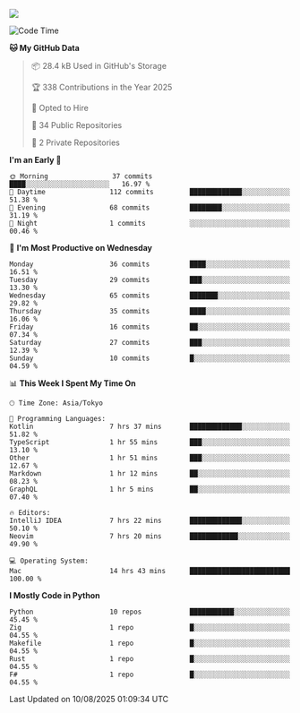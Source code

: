 ![](https://komarev.com/ghpvc/?username=kitagawa-hr)

<!--START_SECTION:waka-->
![Code Time](http://img.shields.io/badge/Code%20Time-1%2C617%20hrs%2031%20mins-blue)

**🐱 My GitHub Data** 

> 📦 28.4 kB Used in GitHub's Storage 
 > 
> 🏆 338 Contributions in the Year 2025
 > 
> 💼 Opted to Hire
 > 
> 📜 34 Public Repositories 
 > 
> 🔑 2 Private Repositories 
 > 
**I'm an Early 🐤** 

```text
🌞 Morning                37 commits          ████░░░░░░░░░░░░░░░░░░░░░   16.97 % 
🌆 Daytime                112 commits         █████████████░░░░░░░░░░░░   51.38 % 
🌃 Evening                68 commits          ████████░░░░░░░░░░░░░░░░░   31.19 % 
🌙 Night                  1 commits           ░░░░░░░░░░░░░░░░░░░░░░░░░   00.46 % 
```
📅 **I'm Most Productive on Wednesday** 

```text
Monday                   36 commits          ████░░░░░░░░░░░░░░░░░░░░░   16.51 % 
Tuesday                  29 commits          ███░░░░░░░░░░░░░░░░░░░░░░   13.30 % 
Wednesday                65 commits          ███████░░░░░░░░░░░░░░░░░░   29.82 % 
Thursday                 35 commits          ████░░░░░░░░░░░░░░░░░░░░░   16.06 % 
Friday                   16 commits          ██░░░░░░░░░░░░░░░░░░░░░░░   07.34 % 
Saturday                 27 commits          ███░░░░░░░░░░░░░░░░░░░░░░   12.39 % 
Sunday                   10 commits          █░░░░░░░░░░░░░░░░░░░░░░░░   04.59 % 
```


📊 **This Week I Spent My Time On** 

```text
🕑︎ Time Zone: Asia/Tokyo

💬 Programming Languages: 
Kotlin                   7 hrs 37 mins       █████████████░░░░░░░░░░░░   51.82 % 
TypeScript               1 hr 55 mins        ███░░░░░░░░░░░░░░░░░░░░░░   13.10 % 
Other                    1 hr 51 mins        ███░░░░░░░░░░░░░░░░░░░░░░   12.67 % 
Markdown                 1 hr 12 mins        ██░░░░░░░░░░░░░░░░░░░░░░░   08.23 % 
GraphQL                  1 hr 5 mins         ██░░░░░░░░░░░░░░░░░░░░░░░   07.40 % 

🔥 Editors: 
IntelliJ IDEA            7 hrs 22 mins       █████████████░░░░░░░░░░░░   50.10 % 
Neovim                   7 hrs 20 mins       ████████████░░░░░░░░░░░░░   49.90 % 

💻 Operating System: 
Mac                      14 hrs 43 mins      █████████████████████████   100.00 % 
```

**I Mostly Code in Python** 

```text
Python                   10 repos            ███████████░░░░░░░░░░░░░░   45.45 % 
Zig                      1 repo              █░░░░░░░░░░░░░░░░░░░░░░░░   04.55 % 
Makefile                 1 repo              █░░░░░░░░░░░░░░░░░░░░░░░░   04.55 % 
Rust                     1 repo              █░░░░░░░░░░░░░░░░░░░░░░░░   04.55 % 
F#                       1 repo              █░░░░░░░░░░░░░░░░░░░░░░░░   04.55 % 
```




 Last Updated on 10/08/2025 01:09:34 UTC
<!--END_SECTION:waka-->

